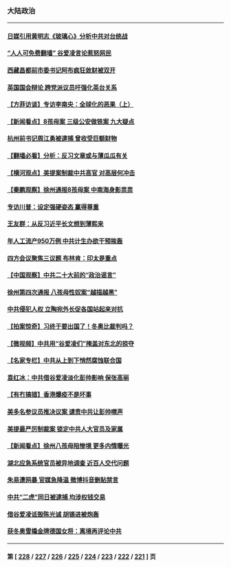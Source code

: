 ### 大陆政治
---
#### [日媒引用黄明志《玻璃心》分析中共对台统战](../../pages/ncid277/n13570146.md) 
#### [“人人可免费翻墙” 谷爱凌言论惹怒网民](../../pages/ncid277/n13569266.md) 
#### [西藏昌都前市委书记阿布疯狂敛财被双开](../../pages/ncid277/n13569615.md) 
#### [英国国会辩论 跨党派议员吁强化英台关系](../../pages/ncid277/n13569641.md) 
#### [【方菲访谈】专访李南央：全球化的恶果（上）](../../pages/ncid277/n13569358.md) 
#### [【新闻看点】8孩母案 三级公安做铁案 九大疑点](../../pages/ncid277/n13568745.md) 
#### [杭州前书记周江勇被逮捕 曾收受巨额财物](../../pages/ncid277/n13569547.md) 
#### [【翻墙必看】分析：反习文章或与薄瓜瓜有关](../../pages/ncid277/n13569482.md) 
#### [【横河观点】美提案制裁中共高官 对高层何冲击](../../pages/ncid277/n13569281.md) 
#### [【秦鹏观察】徐州通报8孩母案 中南海身影祟祟](../../pages/ncid277/n13569181.md) 
#### [专访川普：设定强硬姿态 赢得尊重](../../pages/ncid277/n13566271.md) 
#### [王友群：从反习近平长文想到薄熙来](../../pages/ncid277/n13569209.md) 
#### [年人工流产950万例 中共计生办欲干预挨轰](../../pages/ncid277/n13569157.md) 
#### [四方会议聚焦三议题 布林肯：印太是重点](../../pages/ncid277/n13569028.md) 
#### [【中国观察】中共二十大前的“政治谣言”](../../pages/ncid277/n13568257.md) 
#### [徐州第四次通报 八孩母性奴案“越描越黑”](../../pages/ncid277/n13568827.md) 
#### [中共侵犯人权 立陶宛外长促各国站起来对抗](../../pages/ncid277/n13568953.md) 
#### [【拍案惊奇】习终于要出国了！冬奥比裁判吗？](../../pages/ncid277/n13568586.md) 
#### [【微视频】中共用“谷爱凌们”掩盖对东北的掠夺](../../pages/ncid277/n13568543.md) 
#### [【名家专栏】中共从上到下悄然腐蚀联合国](../../pages/ncid277/n13568360.md) 
#### [袁红冰：中共借谷爱凌淡化彭帅影响 保张高丽](../../pages/ncid277/n13568162.md) 
#### [【有冇搞错】香港爆疫不是坏事](../../pages/ncid277/n13566642.md) 
#### [美多名参议员推决议案 谴责中共让彭帅噤声](../../pages/ncid277/n13568122.md) 
#### [美提最严厉制裁案 锁定中共人大官员及家属](../../pages/ncid277/n13567974.md) 
#### [【新闻看点】徐州八孩母陷惨境 更多内情曝光](../../pages/ncid277/n13566746.md) 
#### [湖北应急系统官员被异地调查 近百人交代问题](../../pages/ncid277/n13567777.md) 
#### [朱易遭网暴 官媒急降温 微博抖音删贴禁言](../../pages/ncid277/n13567261.md) 
#### [中共“二虎”同日被逮捕 均涉权钱交易](../../pages/ncid277/n13567426.md) 
#### [借谷爱凌诋毁陈光诚 胡锡进被炮轰](../../pages/ncid277/n13567254.md) 
#### [获冬奥雪橇金牌德国女将：离境再评论中共](../../pages/ncid277/n13567287.md) 

---
#### 第 [ [228](./228.md) / [227](./227.md) / [226](./226.md) / [225](./225.md) / [224](./224.md) / [223](./223.md) / [222](./222.md) / [221](./221.md) ] 页
